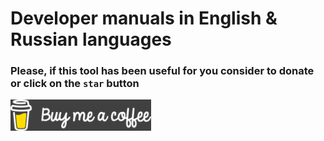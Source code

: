 # Developer manuals in English & Russian languages

### Please, if this tool has been useful for you consider to donate or click on the `star` button
[![Buy me a coffee](Assets/Buy_me_a_coffee.png?raw=true)](https://www.buymeacoffee.com/DamianVM)
